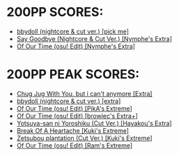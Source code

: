 # 200PP SCORES:
- [bbydoll (nightcore & cut ver.) [pick me]](https://osu.ppy.sh/scores/5453352387)
- [Say Goodbye (Nightcore & Cut Ver.) [Nymphe's Extra]](https://osu.ppy.sh/scores/5547694865)
- [Of Our Time (osu! Edit) [Nymphe's Extra]](https://osu.ppy.sh/scores/5547823675)
# 200PP PEAK SCORES:
- [Chug Jug With You, but i can't anymore [Extra]](https://osu.ppy.sh/scores/5251649066)
- [bbydoll (nightcore & cut ver.) [extra]](https://osu.ppy.sh/scores/5088581995)
- [Of Our Time (osu! Edit) [PikA's Extreme]](https://osu.ppy.sh/scores/5547866172)
- [Of Our Time (osu! Edit) [browiec's Extra+]](https://osu.ppy.sh/scores/5486984228)
- [Yotsuya-san ni Yoroshiku (Cut Ver.) [Hayakou's Extra]](https://osu.ppy.sh/scores/5524844068)
- [Break Of A Heartache [Kuki's Extreme]](https://osu.ppy.sh/scores/5547942431)
- [Zetsubou plantation (Cut Ver.) [Kuki's Extreme]](https://osu.ppy.sh/scores/5549720231)
- [Of Our Time (osu! Edit) [Ram's Extreme]](https://osu.ppy.sh/scores/5549868897)
